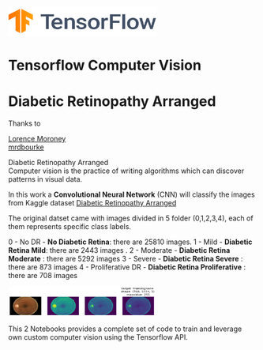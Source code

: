 <img src="stuff/TF.png"  width="300" height="60" />

# Tensorflow Computer Vision 
# Diabetic Retinopathy Arranged


Thanks to   

[Lorence Moroney](https://github.com/https-deeplearning-ai/tensorflow-1-public)  
[mrdbourke](https://github.com/mrdbourke/tensorflow-deep-learning)  


Diabetic Retinopathy Arranged  
Computer vision is the practice of writing algorithms which can discover patterns in visual data. 

In this work a **Convolutional Neural Network** (CNN) will classify the images from Kaggle dataset [Diabetic Retinopathy Arranged](https://www.kaggle.com/datasets/amanneo/diabetic-retinopathy-resized-arranged?select=0)  

The original datset came with images divided in 5 folder (0,1,2,3,4), each of them represents specific class labels.

0 - No DR - **No Diabetic Retina**: there are 25810 images.
1 - Mild - **Diabetic Retina Mild**: there are 2443 images .
2 - Moderate - **Diabetic Retina Moderate** : there are 5292 images
3 - Severe - **Diabetic Retina Severe** : there are 873 images
4 - Proliferative DR - **Diabetic Retina Proliferative** : there are 708 images

<img src="stuff/retina1.png"  width="300" height="60" />

This 2 Notebooks provides a complete set of code to train and leverage own custom computer vision using the Tensorflow API. 
